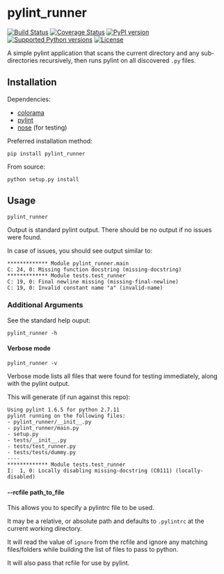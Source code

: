 # pylint_runner
[![Build Status](https://travis-ci.org/MasterOdin/pylint_runner.svg?branch=master)](https://travis-ci.org/MasterOdin/pylint_runner)
[![Coverage Status](https://coveralls.io/repos/MasterOdin/pylint_runner/badge.svg?branch=master)](https://coveralls.io/r/MasterOdin/pylint_runner?branch=master)
[![PyPI version](https://badge.fury.io/py/pylint_runner.svg)](https://badge.fury.io/py/pylint_runner)
[![Supported Python versions](https://img.shields.io/badge/python%20version-2.6%2B%2C%203.2%2B-brightgreen.svg)](https://pypi.python.org/pypi/pylint_runner/)
[![License](https://img.shields.io/github/license/MasterOdin/pylint_runner.svg)](https://pypi.python.org/pypi/pylint_runner/)

A simple pylint application that scans the current directory and any sub-directories recursively, then runs pylint on all discovered `.py` files.

## Installation
Dependencies:  
* [colorama](https://pypi.python.org/pypi/colorama)  
* [pylint](http://www.pylint.org/)  
* [nose](https://nose.readthedocs.org/en/latest/) (for testing)

Preferred installation method:
```shell
pip install pylint_runner
```

From source:
```shell
python setup.py install
```

## Usage

```shell
pylint_runner
```

Output is standard pylint output. There should be no output if no issues were found.

In case of issues, you should see output similar to:

```
************* Module pylint_runner.main
C: 24, 0: Missing function docstring (missing-docstring)
************* Module tests.test_runner
C: 19, 0: Final newline missing (missing-final-newline)
C: 19, 0: Invalid constant name "a" (invalid-name)
```

### Additional Arguments

See the standard help ouput:

```shell
pylint_runner -h
```

#### Verbose mode

```shell
pylint_runner -v
```
Verbose mode lists all files that were found for testing immediately, along with the pylint output.

This will generate (if run against this repo): 
 
```
Using pylint 1.6.5 for python 2.7.11
pylint running on the following files:
- pylint_runner/__init__.py
- pylint_runner/main.py
- setup.py
- tests/__init__.py
- tests/test_runner.py
- tests/tests/dummy.py
----
************* Module tests.test_runner
I:  1, 0: Locally disabling missing-docstring (C0111) (locally-disabled)
```

#### --rcfile path\_to\_file

This allows you to specify a pylintrc file to be used.

It may be a relative, or absolute path and defaults to `.pylintrc` at the current working directory.

It will read the value of `ignore` from the rcfile and ignore any matching files/folders while building the list of files to pass to python.

It will also pass that rcfile for use by pylint.
